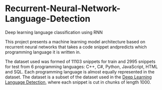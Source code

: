 # Recurrent-Neural-Network-Language-Detection
Deep learning language classification using RNN

This project presents a machine learning model architecture based on recurrent neural networks that takes a code snippet andpredicts which programming language it is written in.

The dataset used was formed of 11103 snippets for train and 2995 snippets for test from 6 programming languages: C++, C#, Python, JavaScript, HTML and SQL.
Each programming language is almost equally represented in the dataset.
The dataset is a subset of the dataset used in the [Deep Learning Language Detection](https://github.com/aliostad/deep-learning-lang-detection), where each snippet is cut in chunks of length 1000.
